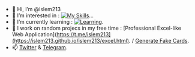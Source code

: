 - 👋 Hi, I’m @islem213
- 👀 I’m interested in : 
[![My Skills](https://skillicons.dev/icons?i=html,css,js,wordpress)](#)...
- 🌱 I’m currently learning : 
[![Learning](https://skillicons.dev/icons?i=androidstudio,py,ai,ps,xd)](#).
- 💞️ I work on random projecs in my free time : [Professional Excel-like Web Application](https://t.me/islem213](https://islem213.github.io/islem213/excel.html). / [Generate Fake Cards](https://islem213.github.io/islem213/cards.html).
- 📫 [Twitter](https://www.twitter.com/hislem213) & [Telegram](https://t.me/islem213).
